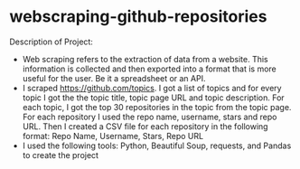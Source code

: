 # webscraping-github-repositories
Description of Project: 
- Web scraping refers to the extraction of data from a website. This information is collected and then exported into a format that is more useful for the user. Be it a spreadsheet or an API.
- I scraped https://github.com/topics. I got a list of topics and for every topic I got the the topic title, topic page URL and topic description. For each topic, I got the top 30 repositories in the topic from the topic page. For each repository I used the repo name, username, stars and repo URL. Then I created a CSV file for each repository in the following format: Repo Name, Username, Stars, Repo URL
- I used the following tools: Python, Beautiful Soup, requests, and Pandas to create the project

